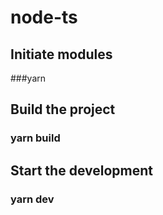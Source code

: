 # node-ts

## Initiate modules
###yarn 
## Build the project
### yarn build 
## Start the development
### yarn dev
